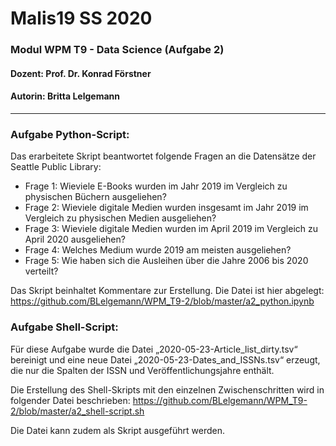 # Malis19 SS 2020 
### Modul WPM T9 - Data Science (Aufgabe 2)

#### Dozent: Prof. Dr. Konrad Förstner
#### Autorin: Britta Lelgemann
--------------------------------------------------------------------------

### Aufgabe Python-Script:

Das erarbeitete Skript beantwortet folgende Fragen an die Datensätze der Seattle Public Library:

* Frage 1: Wieviele E-Books wurden im Jahr 2019 im Vergleich zu physischen Büchern ausgeliehen?
* Frage 2: Wieviele digitale Medien wurden insgesamt im Jahr 2019 im Vergleich zu physischen Medien ausgeliehen?
* Frage 3: Wieviele digitale Medien wurden im April 2019 im Vergleich zu April 2020 ausgeliehen?
* Frage 4: Welches Medium wurde 2019 am meisten ausgeliehen?
* Frage 5: Wie haben sich die Ausleihen über die Jahre 2006 bis 2020 verteilt?

Das Skript beinhaltet Kommentare zur Erstellung. 
Die Datei ist hier abgelegt: https://github.com/BLelgemann/WPM_T9-2/blob/master/a2_python.ipynb

### Aufgabe Shell-Script:

Für diese Aufgabe wurde die Datei „2020-05-23-Article_list_dirty.tsv“ bereinigt und eine neue Datei 
„2020-05-23-Dates_and_ISSNs.tsv“ erzeugt, die nur die Spalten der ISSN und Veröffentlichungsjahre enthält.

Die Erstellung des Shell-Skripts mit den einzelnen Zwischenschritten wird in folgender Datei beschrieben:
https://github.com/BLelgemann/WPM_T9-2/blob/master/a2_shell-script.sh

Die Datei kann zudem als Skript ausgeführt werden.
